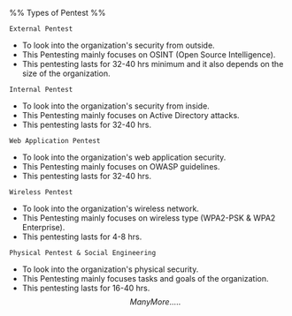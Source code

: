 %% Types of Pentest %%
```
External Pentest
```
- To look into the organization's security from outside.
- This Pentesting mainly focuses on OSINT (Open Source Intelligence).
- This pentesting lasts for 32-40 hrs minimum and it also depends on the size of the organization.
```
Internal Pentest
```
- To look into the organization's security from inside.
- This Pentesting mainly focuses on Active Directory attacks.
- This pentesting lasts for 32-40 hrs.
```
Web Application Pentest
```
- To look into the organization's web application security.
- This Pentesting mainly focuses on OWASP guidelines.
- This pentesting lasts for 32-40 hrs.
```
Wireless Pentest
```
- To look into the organization's wireless network.
- This Pentesting mainly focuses on wireless type (WPA2-PSK & WPA2 Enterprise).
- This pentesting lasts for 4-8 hrs.
```
Physical Pentest & Social Engineering
```
- To look into the organization's physical security.
- This Pentesting mainly focuses tasks and goals of the organization.
- This pentesting lasts for 16-40 hrs.
$$
Many More.....
$$